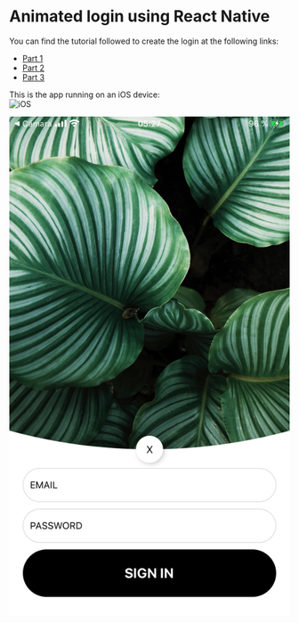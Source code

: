 # Animated login using React Native
You can find the tutorial followed to create the login at the following links: 
- [Part 1](https://www.youtube.com/watch?v=CkiR6_KbVwA)  
- [Part 2](https://www.youtube.com/watch?v=hqbmv1yvndE)  
- [Part 3](https://www.youtube.com/watch?v=h5qqI1-ZHwg)  

This is the app running on an iOS device:  
![iOS](images/ios1.PNG)  

![iOS](images/ios2.PNG)